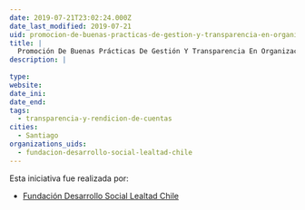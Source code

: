 ```yaml
---
date: 2019-07-21T23:02:24.000Z
date_last_modified: 2019-07-21
uid: promocion-de-buenas-practicas-de-gestion-y-transparencia-en-organizaciones-sin-fines-de-lucro
title: |
  Promoción De Buenas Prácticas De Gestión Y Transparencia En Organizaciones Sin Fines De Lucro
description: |
  
type: 
website: 
date_ini: 
date_end: 
tags:
  - transparencia-y-rendicion-de-cuentas
cities: 
  - Santiago
organizations_uids:
  - fundacion-desarrollo-social-lealtad-chile
---
```


Esta iniciativa fue realizada por:

- [Fundación Desarrollo Social Lealtad Chile](/organizaciones/fundacion-desarrollo-social-lealtad-chile)
